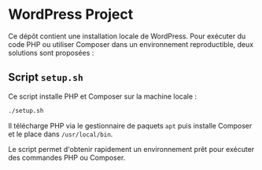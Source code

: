 # WordPress Project

Ce dépôt contient une installation locale de WordPress. Pour exécuter du code PHP ou utiliser Composer dans un environnement reproductible, deux solutions sont proposées :

## Script `setup.sh`

Ce script installe PHP et Composer sur la machine locale :

```bash
./setup.sh
```

Il télécharge PHP via le gestionnaire de paquets `apt` puis installe Composer et le place dans `/usr/local/bin`.

Le script permet d'obtenir rapidement un environnement prêt pour exécuter des commandes PHP ou Composer.
